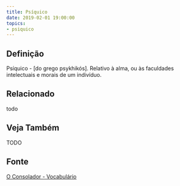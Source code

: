 ```yaml
---
title: Psíquico
date: 2019-02-01 19:00:00
topics:
- psiquico
---
```


## Definição
Psíquico - [do grego psykhikós]. Relativo à alma, ou às faculdades intelectuais
e morais de um indivíduo. 


## Relacionado
todo

## Veja Também
TODO

## Fonte
[O Consolador - Vocabulário](http://www.oconsolador.com.br/linkfixo/vocabulario/principal.html)
